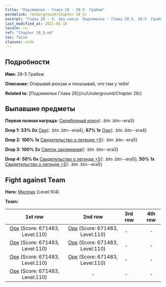 ```yaml
---
title: "Подземелье - Глава 28 - 28-5  Грабеж"
permalink: /Underground/Chapter 28_5/
excerpt: "Глава 28 - 5. Эра хаоса  Подземелье - Глава 28_5. 28-5  Грабеж"
last_modified_at: 2021-05-18
locale: ru
ref: "Chapter 28_5.md"
toc: false
classes: wide
---
```


## Подробности

 **Имя:** 28-5  Грабеж

 **Описание:**       Открывай рюкзак и показывай, что там у тебя!

 **Related to:** [Подземелье Глава 28](/ru/Underground/Chapter 28/)

## Выпавшие предметы

 **Первая полная награда:** [Серебряный ключ](/ItemsRU/con_693/){: .btn .btn--era3}

 **Drop 1:** **33% 0x** [Орк](/ItemsRU/unt_219/){: .btn .btn--era4}, **67% 1x** [Орк](/ItemsRU/unt_219/){: .btn .btn--era4}

 **Drop 2:** **100% 1x** [Свидетельство о легенде +5](/ItemsRU/mat_102/){: .btn .btn--era5}

 **Drop 3:** **100% 2x** [Свиток заклинания](/ItemsRU/con_694/){: .btn .btn--era3}

 **Drop 4:** **50% 0x** [Свидетельство о легенде +5](/ItemsRU/mat_102/){: .btn .btn--era5}, **50% 1x** [Свидетельство о легенде +5](/ItemsRU/mat_102/){: .btn .btn--era5}


## Fight against Team
 **Hero:** [Мюллих](/ru/heroes/Mullich/) (Level:104)

 **Team:**


  | 1st row | 2nd row | 3rd row | 4th row |
  |:----:|:----:|:----|:----:|
  | [Орк](/ru/units/Orc/) (Score: 671483, Level:110)  | [Орк](/ru/units/Orc/) (Score: 671483, Level:110)  | - | - |
  | [Орк](/ru/units/Orc/) (Score: 671483, Level:110)  | [Орк](/ru/units/Orc/) (Score: 671483, Level:110)  | - | - |
  | [Орк](/ru/units/Orc/) (Score: 671483, Level:110)  | [Орк](/ru/units/Orc/) (Score: 671483, Level:110)  | - | - |
  | [Орк](/ru/units/Orc/) (Score: 671483, Level:110)  | - | - | - |


